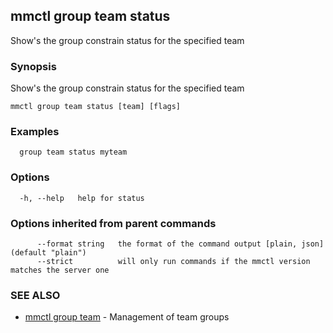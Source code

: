 ## mmctl group team status

Show's the group constrain status for the specified team

### Synopsis

Show's the group constrain status for the specified team

```
mmctl group team status [team] [flags]
```

### Examples

```
  group team status myteam
```

### Options

```
  -h, --help   help for status
```

### Options inherited from parent commands

```
      --format string   the format of the command output [plain, json] (default "plain")
      --strict          will only run commands if the mmctl version matches the server one
```

### SEE ALSO

* [mmctl group team](mmctl_group_team.md)	 - Management of team groups

